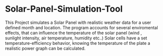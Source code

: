 # Solar-Panel-Simulation-Tool
This Project simulates a Solar Panel with realistic weather data for a user defined month and location.
The program accounts for several enviromental effects, that can influence the temperature of the solar panel (wind , sunlight intensity, air temperature, humidity etc..)
Solar cells have a set temperature-efficiency behavior, knowing the temperature of the plate a realistic power graph can be calculated. 
